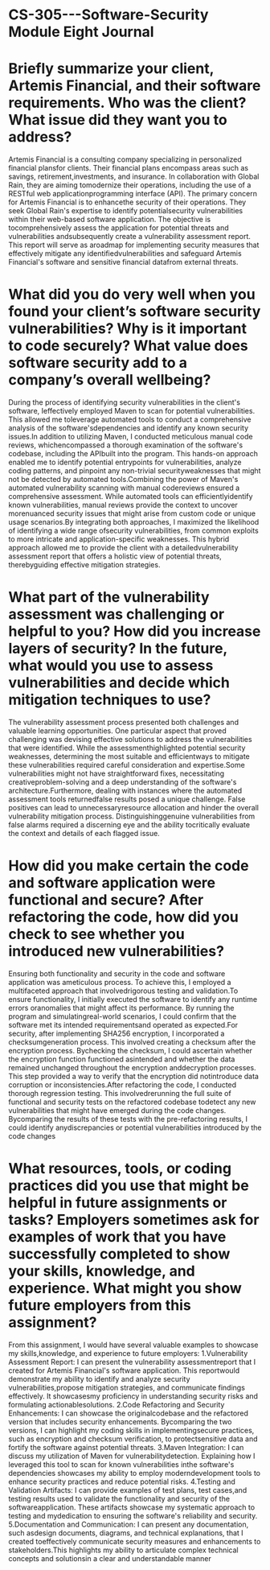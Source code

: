 # CS-305---Software-Security Module Eight Journal

# Briefly summarize your client, Artemis Financial, and their software requirements. Who was the client? What issue did they want you to address?

Artemis Financial is a consulting company specializing in personalized financial plansfor clients. Their financial plans encompass areas such as savings, retirement,investments, and insurance. In collaboration with Global Rain, they are aiming tomodernize their operations, including the use of a RESTful web applicationprogramming interface (API). The primary concern for Artemis Financial is to enhancethe security of their operations. They seek Global Rain's expertise to identify potentialsecurity vulnerabilities within their web-based software application. The objective is tocomprehensively assess the application for potential threats and vulnerabilities andsubsequently create a vulnerability assessment report. This report will serve as aroadmap for implementing security measures that effectively mitigate any identifiedvulnerabilities and safeguard Artemis Financial's software and sensitive financial datafrom external threats.

# What did you do very well when you found your client’s software security vulnerabilities? Why is it important to code securely? What value does software security add to a company’s overall wellbeing?

During the process of identifying security vulnerabilities in the client's software, Ieffectively employed Maven to scan for potential vulnerabilities. This allowed me toleverage automated tools to conduct a comprehensive analysis of the software'sdependencies and identify any known security issues.In addition to utilizing Maven, I conducted meticulous manual code reviews, whichencompassed a thorough examination of the software's codebase, including the APIbuilt into the program. This hands-on approach enabled me to identify potential entrypoints for vulnerabilities, analyze coding patterns, and pinpoint any non-trivial securityweaknesses that might not be detected by automated tools.Combining the power of Maven's automated vulnerability scanning with manual codereviews ensured a comprehensive assessment. While automated tools can efficientlyidentify known vulnerabilities, manual reviews provide the context to uncover morenuanced security issues that might arise from custom code or unique usage scenarios.By integrating both approaches, I maximized the likelihood of identifying a wide range ofsecurity vulnerabilities, from common exploits to more intricate and application-specific weaknesses. This hybrid approach allowed me to provide the client with a detailedvulnerability assessment report that offers a holistic view of potential threats, therebyguiding effective mitigation strategies.

# What part of the vulnerability assessment was challenging or helpful to you? How did you increase layers of security? In the future, what would you use to assess vulnerabilities and decide which mitigation techniques to use?

The vulnerability assessment process presented both challenges and valuable learning opportunities. One particular aspect that proved challenging was devising effective solutions to address the vulnerabilities that were identified. While the assessmenthighlighted potential security weaknesses, determining the most suitable and efficientways to mitigate these vulnerabilities required careful consideration and expertise.Some vulnerabilities might not have straightforward fixes, necessitating creativeproblem-solving and a deep understanding of the software's architecture.Furthermore, dealing with instances where the automated assessment tools returnedfalse results posed a unique challenge. False positives can lead to unnecessaryresource allocation and hinder the overall vulnerability mitigation process. Distinguishinggenuine vulnerabilities from false alarms required a discerning eye and the ability tocritically evaluate the context and details of each flagged issue.

# How did you make certain the code and software application were functional and secure? After refactoring the code, how did you check to see whether you introduced new vulnerabilities?

Ensuring both functionality and security in the code and software application was ameticulous process. To achieve this, I employed a multifaceted approach that involvedrigorous testing and validation.To ensure functionality, I initially executed the software to identify any runtime errors oranomalies that might affect its performance. By running the program and simulatingreal-world scenarios, I could confirm that the software met its intended requirementsand operated as expected.For security, after implementing SHA256 encryption, I incorporated a checksumgeneration process. This involved creating a checksum after the encryption process. Bychecking the checksum, I could ascertain whether the encryption function functioned asintended and whether the data remained unchanged throughout the encryption anddecryption processes. This step provided a way to verify that the encryption did notintroduce data corruption or inconsistencies.After refactoring the code, I conducted thorough regression testing. This involvedrerunning the full suite of functional and security tests on the refactored codebase todetect any new vulnerabilities that might have emerged during the code changes. Bycomparing the results of these tests with the pre-refactoring results, I could identify anydiscrepancies or potential vulnerabilities introduced by the code changes

# What resources, tools, or coding practices did you use that might be helpful in future assignments or tasks? Employers sometimes ask for examples of work that you have successfully completed to show your skills, knowledge, and experience. What might you show future employers from this assignment?

From this assignment, I would have several valuable examples to showcase my skills,knowledge, and experience to future employers:
1.Vulnerability Assessment Report: I can present the vulnerability assessmentreport that I created for Artemis Financial's software application. This reportwould demonstrate my ability to identify and analyze security vulnerabilities,propose mitigation strategies, and communicate findings effectively. It showcasesmy proficiency in understanding security risks and formulating actionablesolutions. 2.Code Refactoring and Security Enhancements: I can showcase the originalcodebase and the refactored version that includes security enhancements. Bycomparing the two versions, I can highlight my coding skills in implementingsecure practices, such as encryption and checksum verification, to protectsensitive data and fortify the software against potential threats. 3.Maven Integration: I can discuss my utilization of Maven for vulnerabilitydetection. Explaining how I leveraged this tool to scan for known vulnerabilities inthe software's dependencies showcases my ability to employ moderndevelopment tools to enhance security practices and reduce potential risks. 4.Testing and Validation Artifacts: I can provide examples of test plans, test cases,and testing results used to validate the functionality and security of the softwareapplication. These artifacts showcase my systematic approach to testing and mydedication to ensuring the software's reliability and security. 5.Documentation and Communication: I can present any documentation, such asdesign documents, diagrams, and technical explanations, that I created toeffectively communicate security measures and enhancements to stakeholders.This highlights my ability to articulate complex technical concepts and solutionsin a clear and understandable manner
